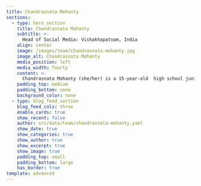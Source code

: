 ```yaml
---
title: Chandrasnata Mohanty
sections:
  - type: hero_section
    title: Chandrasnata Mohanty
    subtitle: >-
      Head of Social Media: Vishakhapatnam, India
    align: center
    image: /images/team/chandrasnata-mohanty.jpg
    image_alt: Chandrasnata Mohanty
    media_position: left
    media_width: fourty
    content: >-
      Chandrasnata Mohanty (she/her) is a 15-year-old  high school junior, currently residing in Visakhapatnam, India. She is a passionate writer and believes in the power of words. She finds her interests in music, psychology, art, history and culture. She is an active quizzer, MUNNER and an activist who is currently involved in the 100,000 Deeds Challenge and serves as Head of South Pacific for Outreach and Head of Press and Branding.
    padding_top: medium
    padding_bottom: none
    background_color: none
  - type: blog_feed_section
    blog_feed_cols: three
    enable_cards: true
    show_recent: false
    author: src/data/team/chandrasnata-mohanty.yaml
    show_date: true
    show_categories: true
    show_author: true
    show_excerpt: true
    show_image: true
    padding_top: small
    padding_bottom: large
    has_border: true
template: advanced
---
```

